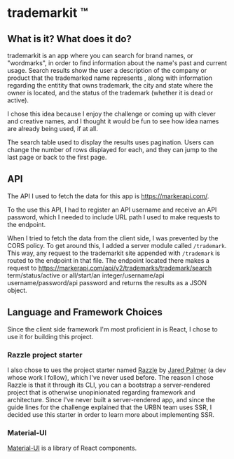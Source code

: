 # trademarkit &#8482;

## What is it? What does it do?

trademarkit is an app where you can search for brand names, or "wordmarks", in order to find information about the name's past and current usage.
Search results show the user a description of the company or product that the trademarked name represents , along with information regarding the entitity that owns
trademark, the city and state where the owner is located, and the status of the trademark (whether it is dead or active).

I chose this idea because I enjoy the challenge or coming up with clever and creative names, and I thought it would be fun to see how idea names are already being used, if at all.

The search table used to display the results uses pagination. Users can change the number of rows displayed for each, and they can jump to the last page or back to the first page.

## API

The API I used to fetch the data for this app is https://markerapi.com/.

To the use this API, I had to register an API username and receive an API password, which I needed to include URL path I used to make requests to the endpoint.

When I tried to fetch the data from the client side, I was prevented by the CORS policy. To get around this, I added a server module called `/trademark`.
This way, any request to the trademarkit site appended with `/trademark` is routed to the endpoint in that file. The endpoint located there makes a request to
https://markerapi.com/api/v2/trademarks/trademark/search term/status/active or all/start/an integer/username/api username/password/api password and returns the results
as a JSON object.

## Language and Framework Choices

Since the client side framework I'm most proficient in is React, I chose to use it for building this project.

### Razzle project starter

I also chose to ues the project starter named [Razzle](https://github.com/jaredpalmer/razzle) by [Jared Palmer](https://github.com/jaredpalmer) (a dev whose work I follow), which I've never used before.
The reason I chose Razzle is that it through its CLI, you can a bootstrap a server-rendered project that is otherwise unopinionated regarding framework and architecture. Since I've never built a server-rendered app, and since the guide lines for the challenge explained that the URBN team uses SSR, I decided use this starter in order to learn more about implementing SSR.

### Material-UI

[Material-UI](https://material-ui.com/) is a library of React components.


